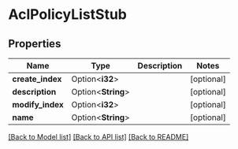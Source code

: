 # AclPolicyListStub

## Properties

| Name             | Type               | Description | Notes      |
| ---------------- | ------------------ | ----------- | ---------- |
| **create_index** | Option<**i32**>    |             | [optional] |
| **description**  | Option<**String**> |             | [optional] |
| **modify_index** | Option<**i32**>    |             | [optional] |
| **name**         | Option<**String**> |             | [optional] |

[[Back to Model list]](../README.md#documentation-for-models)
[[Back to API list]](../README.md#documentation-for-api-endpoints)
[[Back to README]](../README.md)
